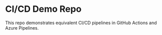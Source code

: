 # CI/CD Demo Repo

This repo demonstrates equivalent CI/CD pipelines in GitHub Actions and Azure Pipelines.